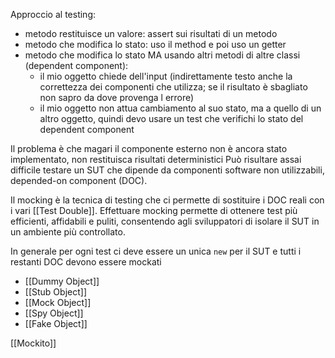 Approccio al testing: 
- metodo restituisce un valore: assert sui risultati di un metodo
- metodo che modifica lo stato: uso il method e poi uso un getter 
- metodo che modifica lo stato MA usando altri metodi di altre classi (dependent component):
	- il mio oggetto chiede dell'input (indirettamente testo anche la correttezza dei componenti che utilizza; se il risultato è sbagliato non sapro da dove provenga l errore)
	- il mio oggetto non attua cambiamento al suo stato, ma a quello di un altro oggetto, quindi devo usare un test che verifichi lo stato del dependent component

Il problema è che magari il componente esterno non è ancora stato implementato, non restituisca risultati deterministici
Può risultare assai difficile testare un SUT che dipende da componenti software non utilizzabili, depended-on component (DOC).

Il mocking è la tecnica di testing che ci permette di sostituire i DOC reali con i vari [[Test Double]]. Effettuare mocking permette di ottenere test più efficienti, affidabili e puliti, consentendo agli sviluppatori di isolare il SUT in un ambiente più controllato.

In generale per ogni test ci deve essere un unica `new` per il SUT e tutti i restanti DOC devono essere mockati

- [[Dummy Object]]
- [[Stub Object]]
- [[Mock Object]]
- [[Spy Object]]
- [[Fake Object]]

[[Mockito]]